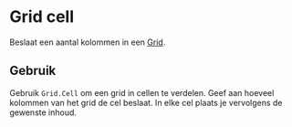 # Grid cell

Beslaat een aantal kolommen in een [Grid](?path=/docs/react_layout-grid--docs).

## Gebruik

Gebruik `Grid.Cell` om een grid in cellen te verdelen.
Geef aan hoeveel kolommen van het grid de cel beslaat.
In elke cel plaats je vervolgens de gewenste inhoud.

